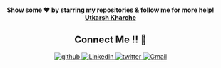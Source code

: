 <p align="center">
<h4 align="center">Show some ❤️ by starring my repositories & follow me for more help! <a href="https://github.com/UtkarshKharche29?tab=repositories"> Utkarsh Kharche </a></h4>
</p>

<h2 align="center">Connect Me !! 🤝</h2> 

<p align="center">
<a href="https://github.com/UtkarshKharche29" target="_blank">
<img src=https://img.shields.io/badge/github-%2324292e.svg?&style=for-the-badge&logo=github&logoColor=white alt=github style="margin-bottom: 5px;" />
</a>
<a href="https://www.linkedin.com/in/utkarsh-kharche-a229b2175/" target="_blank">
<img alt="LinkedIn" src="https://img.shields.io/badge/linkedin%20-%230077B5.svg?&style=for-the-badge&logo=linkedin&logoColor=white"/>
</a>
<a href="https://twitter.com/UtkarshKharche2" target="_blank">
<img src=https://img.shields.io/badge/twitter-%2300acee.svg?&style=for-the-badge&logo=twitter&logoColor=white alt=twitter style="margin-bottom: 5px;" />
</a>
<a href="mailto:utkarshkharche29101998@gmail.com">
<img alt="Gmail" src="https://img.shields.io/badge/Gmail-D14836?style=for-the-badge&logo=gmail&logoColor=white" />
</p> 
